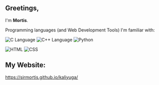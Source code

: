 ## Greetings,

I'm **Mortis**.

Programming languages (and Web Development Tools) I'm familiar with:

![C Language](https://img.shields.io/badge/Language-2c2c2c?logo=C) ![C++ Language](https://img.shields.io/badge/Language-2c2c2c?logo=C%2B%2B) ![Python](https://img.shields.io/badge/Python-2c2c2c?logo=Python)

![HTML](https://img.shields.io/badge/HTML-2c2c2c?logo=HTML5) ![CSS](https://img.shields.io/badge/CSS-2c2c2c?logo=CSS3)  

## My Website:

https://sirmortis.github.io/kaliyuga/


